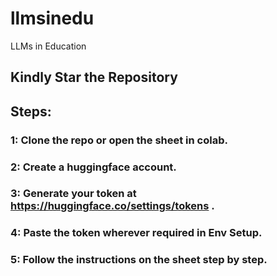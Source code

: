 # llmsinedu
LLMs in Education

## Kindly Star the Repository

## Steps:
### 1: Clone the repo or open the sheet in colab.
### 2: Create a huggingface account.
### 3: Generate your token at https://huggingface.co/settings/tokens .
### 4: Paste the token wherever required in Env Setup.
### 5: Follow the instructions on the sheet step by step.
